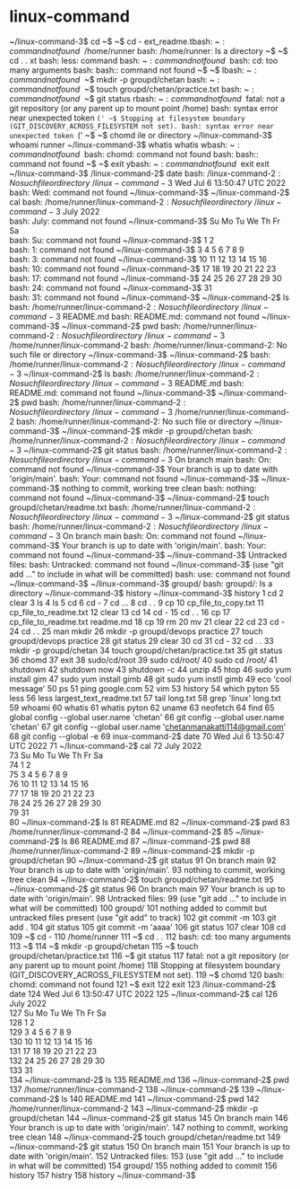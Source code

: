 # linux-command
~/linux-command-3$  cd
~$ ~$ cd -
ext_readme.tbash: ~$: command not found
~$ /home/runner
bash: /home/runner: Is a directory
~$ ~$ cd . .
xt
bash: less: command bash: ~$: command not found
~$ bash: cd: too many arguments
bash: bash:: command not found
~$ ~$ 
lbash: ~$: command not found
~$ ~$ mkdir -p groupd/chetan
bash: ~$: command not found
~$ ~$ touch groupd/chetan/practice.txt
bash: ~$: command not found
~$ ~$ git status
rbash: ~$: command not found
~$ fatal: not a git repository (or any parent up to mount point /home)
bash: syntax error near unexpected token `('
~$ Stopping at filesystem boundary (GIT_DISCOVERY_ACROSS_FILESYSTEM not set).
bash: syntax error near unexpected token `('
~$ ~$ chomd
ile or directory
~/linux-command-3$ whoami
runner
~/linux-command-3$ whatis
whatis wbash: ~$: command not found
~$ bash: chomd: command not found
bash: bash:: command not found
~$ ~$ exit
ybash: ~$: command not found
~$ exit
exit
~/linux-command-3$ /linux-command-2$ date
bash: /linux-command-2$: No such file or directory
~/linux-command-3$ Wed Jul  6 13:50:47 UTC 2022
bash: Wed: command not found
~/linux-command-3$ ~/linux-command-2$ cal
bash: /home/runner/linux-command-2$: No such file or directory
~/linux-command-3$      July 2022        
bash: July: command not found
~/linux-command-3$ Su Mo Tu We Th Fr Sa  
bash: Su: command not found
~/linux-command-3$                 1  2  
bash: 1: command not found
~/linux-command-3$  3  4  5  6  7  8  9  
bash: 3: command not found
~/linux-command-3$ 10 11 12 13 14 15 16  
bash: 10: command not found
~/linux-command-3$ 17 18 19 20 21 22 23  
bash: 17: command not found
~/linux-command-3$ 24 25 26 27 28 29 30  
bash: 24: command not found
~/linux-command-3$ 31                    
bash: 31: command not found
~/linux-command-3$ ~/linux-command-2$ ls
bash: /home/runner/linux-command-2$: No such file or directory
~/linux-command-3$ README.md
bash: README.md: command not found
~/linux-command-3$ ~/linux-command-2$ pwd
bash: /home/runner/linux-command-2$: No such file or directory
~/linux-command-3$ /home/runner/linux-command-2
bash: /home/runner/linux-command-2: No such file or directory
~/linux-command-3$ ~/linux-command-2$ 
bash: /home/runner/linux-command-2$: No such file or directory
~/linux-command-3$ ~/linux-command-2$ ls
bash: /home/runner/linux-command-2$: No such file or directory
~/linux-command-3$ README.md
bash: README.md: command not found
~/linux-command-3$ ~/linux-command-2$ pwd
bash: /home/runner/linux-command-2$: No such file or directory
~/linux-command-3$ /home/runner/linux-command-2
bash: /home/runner/linux-command-2: No such file or directory
~/linux-command-3$ ~/linux-command-2$ mkdir -p groupd/chetan
bash: /home/runner/linux-command-2$: No such file or directory
~/linux-command-3$ ~/linux-command-2$ git status
bash: /home/runner/linux-command-2$: No such file or directory
~/linux-command-3$ On branch main
bash: On: command not found
~/linux-command-3$ Your branch is up to date with 'origin/main'.
bash: Your: command not found
~/linux-command-3$ 
~/linux-command-3$ nothing to commit, working tree clean
bash: nothing: command not found
~/linux-command-3$ ~/linux-command-2$ touch groupd/chetan/readme.txt
bash: /home/runner/linux-command-2$: No such file or directory
~/linux-command-3$ ~/linux-command-2$ git status
bash: /home/runner/linux-command-2$: No such file or directory
~/linux-command-3$ On branch main
bash: On: command not found
~/linux-command-3$ Your branch is up to date with 'origin/main'.
bash: Your: command not found
~/linux-command-3$ 
~/linux-command-3$ Untracked files:
bash: Untracked: command not found
~/linux-command-3$   (use "git add <file>..." to include in what will be committed)
bash: use: command not found
~/linux-command-3$ 
~/linux-command-3$     groupd/
bash: groupd/: Is a directory
~/linux-command-3$ history
~/linux-command-3$ history
    1  cd
    2  clear
    3  ls
    4  ls
    5  cd
    6  cd -
    7  cd ...
    8  cd . .
    9  cp
   10  cp_file_to_copy.txt
   11  cp_file_to_readme.txt
   12  clear
   13  cd
   14  cd -
   15  cd . .
   16  cp
   17  cp_file_to_readme.txt readme.md
   18  cp
   19  rm
   20  mv
   21  clear
   22  cd
   23  cd -
   24  cd . .
   25  man mkdir
   26  mkdir -p  groupd/devops practice
   27  touch groupd/devops practice
   28  git status
   29  clear
   30  cd
   31  cd -
   32  cd . .
   33  mkdir -p groupd/chetan
   34  touch groupd/chetan/practice.txt
   35  git status
   36  chomd
   37  exit
   38  sudo/cd/root
   39  sudo cd/root/
   40  sudo cd /root/
   41  shutdown
   42  shutdown now
   43  shutdown -c
   44  unzip
   45  htop
   46  sudo yum install gim
   47  sudo yum install gimb
   48  git sudo yum instll gimb
   49  eco 'cool message'
   50  ps
   51  ping google.com
   52  vim
   53  history
   54  which pyton
   55  less
   56  less largest_text_readme.txt
   57  tail long.txt
   58  grep 'linux' long.txt
   59  whoami
   60  whatis
   61  whatis pyton
   62  uname
   63  neofetch
   64  find
   65  global config --global user.name 'chetan'
   66  git config --global user.name 'chetan'
   67  git config --global user.name 'chetanmanakatti114@gmail.com'
   68  git config --global -e
   69  inux-command-2$ date
   70  Wed Jul  6 13:50:47 UTC 2022
   71  ~/linux-command-2$ cal
   72       July 2022        
   73  Su Mo Tu We Th Fr Sa  
   74                  1  2  
   75   3  4  5  6  7  8  9  
   76  10 11 12 13 14 15 16  
   77  17 18 19 20 21 22 23  
   78  24 25 26 27 28 29 30  
   79  31                    
   80  ~/linux-command-2$ ls
   81  README.md
   82  ~/linux-command-2$ pwd
   83  /home/runner/linux-command-2
   84  ~/linux-command-2$ 
   85  ~/linux-command-2$ ls
   86  README.md
   87  ~/linux-command-2$ pwd
   88  /home/runner/linux-command-2
   89  ~/linux-command-2$ mkdir -p groupd/chetan
   90  ~/linux-command-2$ git status
   91  On branch main
   92  Your branch is up to date with 'origin/main'.
   93  nothing to commit, working tree clean
   94  ~/linux-command-2$ touch groupd/chetan/readme.txt
   95  ~/linux-command-2$ git status
   96  On branch main
   97  Your branch is up to date with 'origin/main'.
   98  Untracked files:
   99    (use "git add <file>..." to include in what will be committed)
  100      groupd/
  101  nothing added to commit but untracked files present (use "git add" to track)
  102  git commit -m
  103  git add .
  104  git status
  105  git commit -m 'aaaa'
  106  git status
  107  clear
  108   cd
  109  ~$ cd -
  110  /home/runner
  111  ~$ cd . .
  112  bash: cd: too many arguments
  113  ~$ 
  114  ~$ mkdir -p groupd/chetan
  115  ~$ touch groupd/chetan/practice.txt
  116  ~$ git status
  117  fatal: not a git repository (or any parent up to mount point /home)
  118  Stopping at filesystem boundary (GIT_DISCOVERY_ACROSS_FILESYSTEM not set).
  119  ~$ chomd
  120  bash: chomd: command not found
  121  ~$ exit
  122  exit
  123  /linux-command-2$ date
  124  Wed Jul  6 13:50:47 UTC 2022
  125  ~/linux-command-2$ cal
  126       July 2022        
  127  Su Mo Tu We Th Fr Sa  
  128                  1  2  
  129   3  4  5  6  7  8  9  
  130  10 11 12 13 14 15 16  
  131  17 18 19 20 21 22 23  
  132  24 25 26 27 28 29 30  
  133  31                    
  134  ~/linux-command-2$ ls
  135  README.md
  136  ~/linux-command-2$ pwd
  137  /home/runner/linux-command-2
  138  ~/linux-command-2$ 
  139  ~/linux-command-2$ ls
  140  README.md
  141  ~/linux-command-2$ pwd
  142  /home/runner/linux-command-2
  143  ~/linux-command-2$ mkdir -p groupd/chetan
  144  ~/linux-command-2$ git status
  145  On branch main
  146  Your branch is up to date with 'origin/main'.
  147  nothing to commit, working tree clean
  148  ~/linux-command-2$ touch groupd/chetan/readme.txt
  149  ~/linux-command-2$ git status
  150  On branch main
  151  Your branch is up to date with 'origin/main'.
  152  Untracked files:
  153    (use "git add <file>..." to include in what will be committed)
  154      groupd/
  155  nothing added to commit
  156  history
  157  histry
  158  history
~/linux-command-3$ 